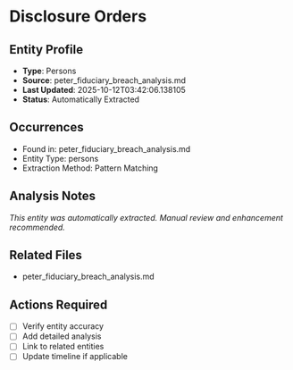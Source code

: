 # Disclosure Orders

## Entity Profile
- **Type**: Persons
- **Source**: peter_fiduciary_breach_analysis.md
- **Last Updated**: 2025-10-12T03:42:06.138105
- **Status**: Automatically Extracted

## Occurrences
- Found in: peter_fiduciary_breach_analysis.md
- Entity Type: persons
- Extraction Method: Pattern Matching

## Analysis Notes
*This entity was automatically extracted. Manual review and enhancement recommended.*

## Related Files
- peter_fiduciary_breach_analysis.md

## Actions Required
- [ ] Verify entity accuracy
- [ ] Add detailed analysis
- [ ] Link to related entities
- [ ] Update timeline if applicable
